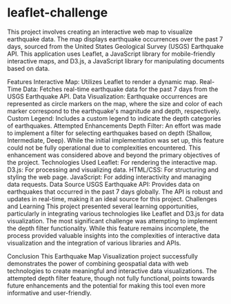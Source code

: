 # leaflet-challenge

This project involves creating an interactive web map to visualize earthquake data. The map displays earthquake occurrences over the past 7 days, sourced from the United States Geological Survey (USGS) Earthquake API. This application uses Leaflet, a JavaScript library for mobile-friendly interactive maps, and D3.js, a JavaScript library for manipulating documents based on data.

Features
Interactive Map: Utilizes Leaflet to render a dynamic map.
Real-Time Data: Fetches real-time earthquake data for the past 7 days from the USGS Earthquake API.
Data Visualization: Earthquake occurrences are represented as circle markers on the map, where the size and color of each marker correspond to the earthquake's magnitude and depth, respectively.
Custom Legend: Includes a custom legend to indicate the depth categories of earthquakes.
Attempted Enhancements
Depth Filter: An effort was made to implement a filter for selecting earthquakes based on depth (Shallow, Intermediate, Deep). While the initial implementation was set up, this feature could not be fully operational due to complexities encountered. This enhancement was considered above and beyond the primary objectives of the project.
Technologies Used
Leaflet: For rendering the interactive map.
D3.js: For processing and visualizing data.
HTML/CSS: For structuring and styling the web page.
JavaScript: For adding interactivity and managing data requests.
Data Source
USGS Earthquake API: Provides data on earthquakes that occurred in the past 7 days globally. The API is robust and updates in real-time, making it an ideal source for this project.
Challenges and Learning
This project presented several learning opportunities, particularly in integrating various technologies like Leaflet and D3.js for data visualization. The most significant challenge was attempting to implement the depth filter functionality. While this feature remains incomplete, the process provided valuable insights into the complexities of interactive data visualization and the integration of various libraries and APIs.

Conclusion
This Earthquake Map Visualization project successfully demonstrates the power of combining geospatial data with web technologies to create meaningful and interactive data visualizations. The attempted depth filter feature, though not fully functional, points towards future enhancements and the potential for making this tool even more informative and user-friendly.
